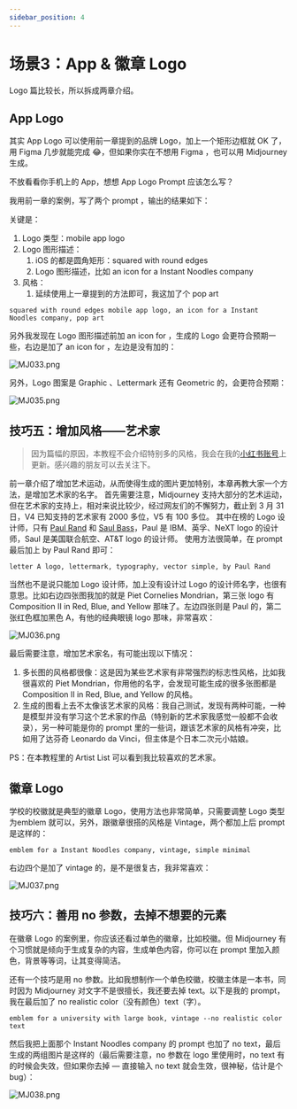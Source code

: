 ```yaml
---
sidebar_position: 4
---
```

# 场景3：App & 徽章 Logo

Logo 篇比较长，所以拆成两章介绍。

## App Logo

其实 App Logo 可以使用前一章提到的品牌 Logo，加上一个矩形边框就 OK 了，用 Figma 几步就能完成 😂，但如果你实在不想用 Figma ，也可以用 Midjourney 生成。

不放看看你手机上的 App，想想 App Logo Prompt 应该怎么写？

我用前一章的案例，写了两个 prompt ，输出的结果如下：

关键是：

1. Logo 类型：mobile app logo
2. Logo 图形描述：
   1. iOS 的都是圆角矩形：squared with round edges
   2. Logo 图形描述，比如 an icon for a Instant Noodles company
3. 风格：
   1. 延续使用上一章提到的方法即可，我这加了个 pop art

```other
squared with round edges mobile app logo, an icon for a Instant Noodles company, pop art
```

另外我发现在 Logo 图形描述前加 an icon for ，生成的 Logo 会更符合预期一些，右边是加了 an icon for ，左边是没有加的：

![MJ033.png](https://res.craft.do/user/full/d845172f-becd-4255-bf79-d722098b2d83/doc/15EA26B6-9B49-4076-B8D8-DFE53ABD52C8/1610EF82-EC57-451C-A93D-A54CA437D10C_2/Az4dzfEqVMpEgbKbPaD6lF15wHxFk9E80R8btxZCDvkz/MJ033.png)

另外，Logo 图案是 Graphic 、Lettermark 还有 Geometric 的，会更符合预期：

![MJ035.png](https://res.craft.do/user/full/d845172f-becd-4255-bf79-d722098b2d83/doc/15EA26B6-9B49-4076-B8D8-DFE53ABD52C8/A606F489-82E0-4768-88E4-B7F3F88C4EA6_2/u5xQLTtDTHx8vVZYbSqoyaE6HRfCZbEk3Ag23V6fWlYz/MJ035.png)

## 技巧五：增加风格——艺术家

> 因为篇幅的原因，本教程不会介绍特别多的风格，我会在我的[小红书账号](https://www.xiaohongshu.com/user/profile/6073d38d00000000010068a6?xhsshare=CopyLink&appuid=6073d38d00000000010068a6&apptime=1679646639)上更新。感兴趣的朋友可以去关注下。

前一章介绍了增加艺术运动，从而使得生成的图片更加特别，本章再教大家一个方法，是增加艺术家的名字。
首先需要注意，Midjourney 支持大部分的艺术运动，但在艺术家的支持上，相对来说比较少，经过网友们的不懈努力，截止到 3 月 31 日，V4 已知支持的艺术家有 2000 多位，V5 有 100 多位。
其中在榜的 Logo 设计师，只有 [Paul Rand](https://zh.wikipedia.org/zh-tw/%E4%BF%9D%E7%BD%97%C2%B7%E5%85%B0%E5%BE%B7) 和 [Saul Bass](https://zh.wikipedia.org/zh-tw/%E7%B4%A2%E7%88%BE%C2%B7%E5%B7%B4%E6%96%AF)，Paul 是 IBM、英孚、NeXT logo 的设计师，Saul 是美国联合航空、AT&T logo 的设计师。
使用方法很简单，在 prompt 最后加上 by Paul Rand 即可：

```other
letter A logo, lettermark, typography, vector simple, by Paul Rand
```

当然也不是说只能加 Logo 设计师，加上没有设计过 Logo 的设计师名字，也很有意思。比如右边四张图我加的就是 Piet Cornelies Mondrian，第三张 logo 有 Composition II in Red, Blue, and Yellow 那味了。左边四张则是 Paul 的，第二张红色框加黑色 A，有他的经典眼镜 logo 那味，非常喜欢：

![MJ036.png](https://res.craft.do/user/full/d845172f-becd-4255-bf79-d722098b2d83/doc/15EA26B6-9B49-4076-B8D8-DFE53ABD52C8/AE2B3E95-3FE1-4CB9-9222-F900DCE1A3F0_2/AR2GvKhOOgxDVa6nFmWZMoMdbfmYEXZPjXqUmpW3jpsz/MJ036.png)

最后需要注意，增加艺术家名，有可能出现以下情况：

1. 多长图的风格都很像：这是因为某些艺术家有非常强烈的标志性风格，比如我很喜欢的 Piet Mondrian，你用他的名字，会发现可能生成的很多张图都是 Composition II in Red, Blue, and Yellow 的风格。
2. 生成的图看上去不太像该艺术家的风格：我自己测试，发现有两种可能，一种是模型并没有学习这个艺术家的作品（特别新的艺术家我感觉一般都不会收录），另一种可能是你的 prompt 里的一些词，跟该艺术家的风格有冲突，比如用了达芬奇 Leonardo da Vinci，但主体是个日本二次元小姑娘。

PS：在本教程里的 Artist List 可以看到我比较喜欢的艺术家。

## 徽章 Logo

学校的校徽就是典型的徽章 Logo，使用方法也非常简单，只需要调整 Logo 类型为emblem 就可以，另外，跟徽章很搭的风格是 Vintage，两个都加上后 prompt 是这样的：

```other
emblem for a Instant Noodles company, vintage, simple minimal
```

右边四个是加了 vintage 的，是不是很复古，我非常喜欢：

![MJ037.png](https://res.craft.do/user/full/d845172f-becd-4255-bf79-d722098b2d83/doc/15EA26B6-9B49-4076-B8D8-DFE53ABD52C8/68B3BBA8-FAC1-4994-B817-D73FE4048645_2/UvFniyS7yKw7I4ExtcabXXQkpi6MU82QffYk1UOSUeoz/MJ037.png)

## 技巧六：善用 no 参数，去掉不想要的元素

在徽章 Logo 的案例里，你应该还看过单色的徽章，比如校徽。但 Midjourney 有个习惯就是倾向于生成复杂的内容，生成单色内容，你可以在 prompt 里加入颜色，背景等等词，让其变得简洁。

还有一个技巧是用 no 参数。比如我想制作一个单色校徽，校徽主体是一本书，同时因为 Midjourney 对文字不是很擅长，我还要去掉 text。以下是我的 prompt，我在最后加了 no realistic color（没有颜色）text（字）。

```other
emblem for a university with large book, vintage --no realistic color text
```

然后我把上面那个 Instant Noodles company 的 prompt 也加了 no text，最后生成的两组图片是这样的（最后需要注意，no 参数在 logo 里使用时，no text 有的时候会失效，但如果你去掉 — 直接输入 no text 就会生效，很神秘，估计是个 bug）：

![MJ038.png](https://res.craft.do/user/full/d845172f-becd-4255-bf79-d722098b2d83/doc/15EA26B6-9B49-4076-B8D8-DFE53ABD52C8/3BBFDC1C-3C18-4C91-8D74-FC2904B7665F_2/XYuI28qn00QDz7HxOwmHoRkRRZQRrC1jwNtRytEmvssz/MJ038.png)

